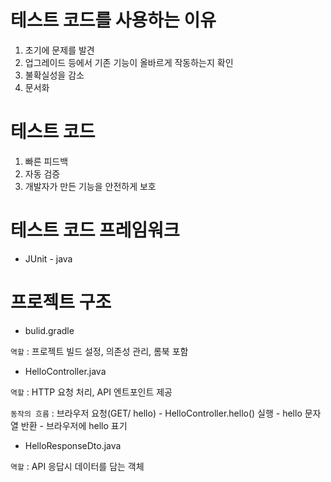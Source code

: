 # 테스트 코드를 사용하는 이유
1. 초기에 문제를 발견
2. 업그레이드 등에서 기존 기능이 올바르게 작동하는지 확인
3. 불확실성을 감소
4. 문서화

# 테스트 코드
1. 빠른 피드백
2. 자동 검증
3. 개발자가 만든 기능을 안전하게 보호

# 테스트 코드 프레임워크
- JUnit - java

# 프로젝트 구조
- bulid.gradle 

`역할` : 프로젝트 빌드 설정, 의존성 관리, 롬북 포함

- HelloController.java

`역할` : HTTP 요청 처리, API 엔트포인트 제공

`동작의 흐름` : 브라우저 요청(GET/ hello) - HelloController.hello() 실행 - hello 문자열 반환 - 브라우저에 hello 표기

- HelloResponseDto.java

`역할` : API 응답시 데이터를 담는 객체
